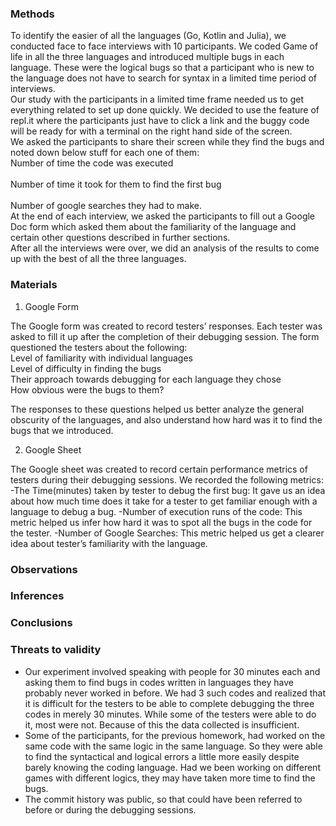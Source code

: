 ### Methods

To identify the easier of all the languages (Go, Kotlin and Julia), we conducted face to face interviews with 10 participants. We coded Game of life in all the three languages and introduced multiple bugs in each language. These were the logical bugs so that a participant who is new to the language does not have to search for syntax in a limited time period of interviews. <br>
Our study with the participants in a limited time frame needed us to get everything related to set up done quickly. We decided to use the feature of repl.it where the participants just have to click a link and the buggy code will be ready for with a terminal on the right hand side of the screen. <br>
We asked the participants to share their screen while they find the bugs and noted down below stuff for each one of them:
<br>Number of time the code was executed <br>
<br>Number of time it took for them to find the first bug <br>
<br>Number of google searches they had to make. <br>
At the end of each interview, we asked the participants to fill out a Google Doc form which asked them about the familiarity of the language and certain other questions described in further sections. <br>
After all the interviews were over, we did an analysis of the results to come up with the best of all the three languages. <br>


### Materials

1. Google Form

The Google form was created to record testers’ responses. Each tester was asked to fill it up after the completion of their debugging session. The form questioned the testers about the following:
<br>Level of familiarity with individual languages
<br>Level of difficulty in finding the bugs
<br>Their approach towards debugging for each language they chose
<br>How obvious were the bugs to them?

The responses to these questions helped us better analyze the general obscurity of the languages, and also understand how hard was it to find the bugs that we introduced.

2. Google Sheet

The Google sheet was created to record certain performance metrics of testers during their debugging sessions. We recorded the following metrics:
-The Time(minutes) taken by tester to debug the first bug: It gave us an idea about how much time does it take for a tester to get familiar enough with a language to debug a bug.
-Number of execution runs of the code: This metric helped us infer how hard it was to spot all the bugs in the code for the tester.
-Number of Google Searches: This metric helped us get a clearer idea about tester’s familiarity with the language.


### Observations

### Inferences

### Conclusions

### Threats to validity
- Our experiment involved speaking with people for 30 minutes each and asking them to find bugs in codes written in languages they have probably never worked in before. We had 3 such codes and realized that it is difficult for the testers to be able to complete debugging the three codes in merely 30 minutes. While some of the testers were able to do it, most were not. Because of this the data collected is insufficient. <br>
- Some of the participants, for the previous homework, had worked on the same code with the same logic in the same language. So they were able to find the syntactical and logical errors a little more easily despite barely knowing the coding language. Had we been working on different games with different logics, they may have taken more time to find the bugs. <br>
- The commit history was public, so that could have been referred to before or during the debugging sessions. <br>
